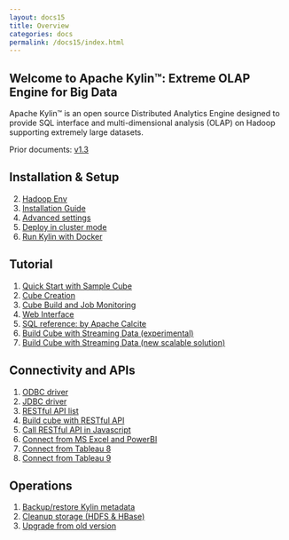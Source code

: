 ```yaml
---
layout: docs15
title: Overview
categories: docs
permalink: /docs15/index.html
---
```


Welcome to Apache Kylin™: Extreme OLAP Engine for Big Data
------------  

Apache Kylin™ is an open source Distributed Analytics Engine designed to provide SQL interface and multi-dimensional analysis (OLAP) on Hadoop supporting extremely large datasets.

Prior documents: [v1.3](/docs/)

Installation & Setup
------------  
2. [Hadoop Env](install/hadoop_env.html)
1. [Installation Guide](install/index.html)
3. [Advanced settings](install/advance_settings.html)
4. [Deploy in cluster mode](install/kylin_cluster.html)
5. [Run Kylin with Docker](install/kylin_docker.html)


Tutorial
------------  
1. [Quick Start with Sample Cube](tutorial/kylin_sample.html)
2. [Cube Creation](tutorial/create_cube.html)
3. [Cube Build and Job Monitoring](tutorial/cube_build_job.html)
4. [Web Interface](tutorial/web.html)
5. [SQL reference: by Apache Calcite](http://calcite.apache.org/docs/reference.html)
6. [Build Cube with Streaming Data (experimental)](tutorial/cube_streaming.html)
7. [Build Cube with Streaming Data (new scalable solution)](/docs16/tutorial/cube_streaming.html)


Connectivity and APIs
------------  
1. [ODBC driver](tutorial/odbc.html)
2. [JDBC driver](howto/howto_jdbc.html)
3. [RESTful API list](howto/howto_use_restapi.html)
4. [Build cube with RESTful API](howto/howto_build_cube_with_restapi.html)
5. [Call RESTful API in Javascript](howto/howto_use_restapi_in_js.html)
6. [Connect from MS Excel and PowerBI](tutorial/powerbi.html)
7. [Connect from Tableau 8](tutorial/tableau.html)
8. [Connect from Tableau 9](tutorial/tableau_91.html)

Operations
------------  
1. [Backup/restore Kylin metadata](howto/howto_backup_metadata.html)
2. [Cleanup storage (HDFS & HBase)](howto/howto_cleanup_storage.html)
3. [Upgrade from old version](howto/howto_upgrade.html)



